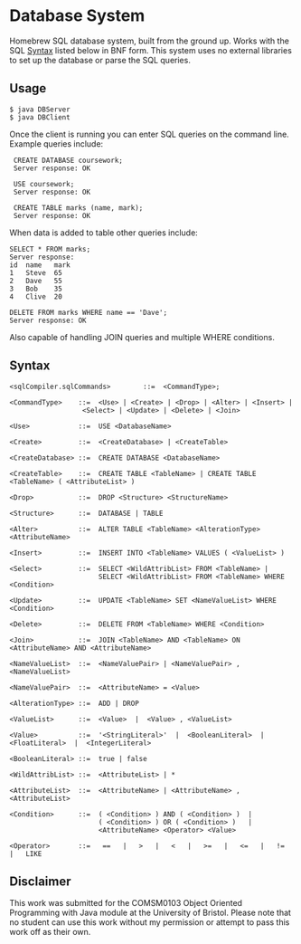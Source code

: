 # Database System 

Homebrew SQL database system, built from the ground up. Works with the SQL [Syntax](#syntax) listed below in BNF form. This system uses no external libraries to set up the database or parse the SQL queries. 

## Usage
    $ java DBServer
    $ java DBClient 
    
Once the client is running you can enter SQL queries on the command line. Example queries include: 
    
     CREATE DATABASE coursework;
     Server response: OK
     
     USE coursework;
     Server response: OK
     
     CREATE TABLE marks (name, mark);
     Server response: OK
    
When data is added to table other queries include: 
    
    SELECT * FROM marks;
    Server response:
    id  name   mark
    1   Steve  65
    2   Dave   55
    3   Bob    35
    4   Clive  20
    
    DELETE FROM marks WHERE name == 'Dave';
    Server response: OK

Also capable of handling JOIN queries and multiple WHERE conditions. 

## Syntax 
    <sqlCompiler.sqlCommands>        ::=  <CommandType>;

    <CommandType>    ::=  <Use> | <Create> | <Drop> | <Alter> | <Insert> |
                      <Select> | <Update> | <Delete> | <Join>

    <Use>            ::=  USE <DatabaseName>

    <Create>         ::=  <CreateDatabase> | <CreateTable>

    <CreateDatabase> ::=  CREATE DATABASE <DatabaseName>

    <CreateTable>    ::=  CREATE TABLE <TableName> | CREATE TABLE <TableName> ( <AttributeList> )

    <Drop>           ::=  DROP <Structure> <StructureName>

    <Structure>      ::=  DATABASE | TABLE

    <Alter>          ::=  ALTER TABLE <TableName> <AlterationType> <AttributeName>

    <Insert>         ::=  INSERT INTO <TableName> VALUES ( <ValueList> )

    <Select>         ::=  SELECT <WildAttribList> FROM <TableName> |
                          SELECT <WildAttribList> FROM <TableName> WHERE <Condition> 

    <Update>         ::=  UPDATE <TableName> SET <NameValueList> WHERE <Condition> 

    <Delete>         ::=  DELETE FROM <TableName> WHERE <Condition>

    <Join>           ::=  JOIN <TableName> AND <TableName> ON <AttributeName> AND <AttributeName>

    <NameValueList>  ::=  <NameValuePair> | <NameValuePair> , <NameValueList>

    <NameValuePair>  ::=  <AttributeName> = <Value>

    <AlterationType> ::=  ADD | DROP

    <ValueList>      ::=  <Value>  |  <Value> , <ValueList>

    <Value>          ::=  '<StringLiteral>'  |  <BooleanLiteral>  |  <FloatLiteral>  |  <IntegerLiteral>

    <BooleanLiteral> ::=  true | false

    <WildAttribList> ::=  <AttributeList> | *

    <AttributeList>  ::=  <AttributeName> | <AttributeName> , <AttributeList>

    <Condition>      ::=  ( <Condition> ) AND ( <Condition> )  |
                          ( <Condition> ) OR ( <Condition> )   |
                          <AttributeName> <Operator> <Value>

    <Operator>       ::=   ==   |   >   |   <   |   >=   |   <=   |   !=   |   LIKE
    
## Disclaimer
This work was submitted for the COMSM0103 Object Oriented Programming with Java module at the University of Bristol. Please note that no student can use this work without my permission or attempt to pass this work off as their own.
